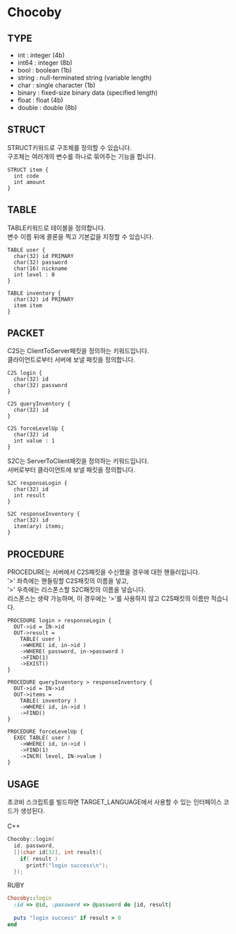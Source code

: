 Chocoby
=======

TYPE
----
* int : integer (4b)
* int64 : integer (8b)
* bool : boolean (1b)
* string : null-terminated string (variable length)
* char : single character (1b)
* binary : fixed-size binary data (specified length)
* float : float (4b)
* double : double (8b)


STRUCT
----
STRUCT키워드로 구조체를 정의할 수 있습니다.<br>
구조체는 여러개의 변수를 하나로 묶어주는 기능을 합니다.
```
STRUCT item {
  int code
  int amount
}
```


TABLE
----
TABLE키워드로 테이블을 정의합니다.<br>
변수 이름 뒤에 콜론을 찍고 기본값을 지정할 수 있습니다.
```
TABLE user {
  char(32) id PRIMARY
  char(32) password
  char(16) nickname
  int level : 0
}
```
```
TABLE inventory {
  char(32) id PRIMARY
  item item
}
```


PACKET
----
C2S는 ClientToServer패킷을 정의하는 키워드입니다.<br>
클라이언트로부터 서버에 보낼 패킷을 정의합니다.
```
C2S login {
  char(32) id
  char(32) password
}
```
```
C2S queryInventory {
  char(32) id
}
```
```
C2S forceLevelUp {
  char(32) id
  int value : 1
}
```
S2C는 ServerToClient패킷을 정의하는 키워드입니다.<br>
서버로부터 클라이언트에 보낼 패킷을 정의합니다.
```
S2C responseLogin {
  char(32) id
  int result
}
```
```
S2C responseInventory {
  char(32) id
  item(ary) items;
}
```


PROCEDURE
----
PROCEDURE는 서버에서 C2S패킷을 수신했을 경우에 대한 핸들러입니다.<br>
'>' 좌측에는 핸들링할 C2S패킷의 이름을 넣고,<br>
'>' 우측에는 리스폰스할 S2C패킷의 이름을 넣습니다.<br>
리스폰스는 생략 가능하며, 이 경우에는 '>'를 사용하지 않고 C2S패킷의 이름만 적습니다.
```
PROCEDURE login > responseLogin {
  OUT->id = IN->id
  OUT->result =
    TABLE( user )
    ->WHERE( id, in->id )
    ->WHERE( password, in->password )
    ->FIND(1)
    ->EXIST()
}
```
```
PROCEDURE queryInventory > responseInventory {
  OUT->id = IN->id
  OUT->items =
    TABLE( inventory )
    ->WHERE( id, in->id )
    ->FIND()
}
```
```
PROCEDURE forceLevelUp {
  EXEC TABLE( user )
    ->WHERE( id, in->id )
    ->FIND(1)
    ->INCR( level, IN->value )
}
```

USAGE
----
초코비 스크립트를 빌드하면 TARGET_LANGUAGE에서 사용할 수 있는 인터페이스 코드가 생성된다.<br><br>
C++
```c++
Chocoby::login(
  id, password,
  [](char id[32], int result){
    if( result )
      printf("login success\n");
  });
```


RUBY
```ruby
Chocoby::login
  :id => @id, :password => @password do |id, result|
  
  puts "login success" if result > 0 
end
```
